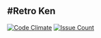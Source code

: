 #Retro Ken
---------
[![Code Climate](https://codeclimate.com/github/dansteele/retro-ken/badges/gpa.svg)](https://codeclimate.com/github/dansteele/retro-ken)  [![Issue Count](https://codeclimate.com/github/dansteele/retro-ken/badges/issue_count.svg)](https://codeclimate.com/github/dansteele/retro-ken)
